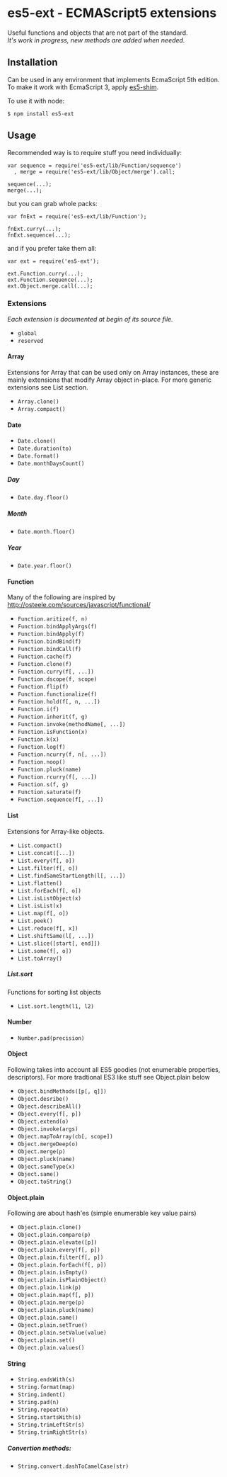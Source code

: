 # es5-ext - ECMAScript5 extensions

Useful functions and objects that are not part of the standard.  
_It's work in progress, new methods are added when needed._

## Installation

Can be used in any environment that implements EcmaScript 5th edition.  
To make it work with EcmaScript 3, apply [es5-shim](https://github.com/kriskowal/es5-shim).

To use it with node:

	$ npm install es5-ext

## Usage

Recommended way is to require stuff you need individually:

	var sequence = require('es5-ext/lib/Function/sequence')
	  , merge = require('es5-ext/lib/Object/merge').call;

	sequence(...);
	merge(...);

but you can grab whole packs:

	var fnExt = require('es5-ext/lib/Function');

	fnExt.curry(...);
	fnExt.sequence(...);

and if you prefer take them all:

	var ext = require('es5-ext');

	ext.Function.curry(...);
	ext.Function.sequence(...);
	ext.Object.merge.call(...);

### Extensions

_Each extension is documented at begin of its source file._

* `global`
* `reserved`

#### Array

Extensions for Array that can be used only on Array instances, these are mainly extensions that modify Array object in-place. For more generic extensions see List section.

* `Array.clone()`
* `Array.compact()`

#### Date

* `Date.clone()`
* `Date.duration(to)`
* `Date.format()`
* `Date.monthDaysCount()`

##### Day

* `Date.day.floor()`

##### Month

* `Date.month.floor()`

##### Year

* `Date.year.floor()`

#### Function

Many of the following are inspired by
http://osteele.com/sources/javascript/functional/

* `Function.aritize(f, n)`
* `Function.bindApplyArgs(f)`
* `Function.bindApply(f)`
* `Function.bindBind(f)`
* `Function.bindCall(f)`
* `Function.cache(f)`
* `Function.clone(f)`
* `Function.curry(f[, ...])`
* `Function.dscope(f, scope)`
* `Function.flip(f)`
* `Function.functionalize(f)`
* `Function.hold(f[, n, ...])`
* `Function.i(f)`
* `Function.inherit(f, g)`
* `Function.invoke(methodName[, ...])`
* `Function.isFunction(x)`
* `Function.k(x)`
* `Function.log(f)`
* `Function.ncurry(f, n[, ...])`
* `Function.noop()`
* `Function.pluck(name)`
* `Function.rcurry(f[, ...])`
* `Function.s(f, g)`
* `Function.saturate(f)`
* `Function.sequence(f[, ...])`

#### List

Extensions for Array-like objects.

* `List.compact()`
* `List.concat([...])`
* `List.every(f[, o])`
* `List.filter(f[, o])`
* `List.findSameStartLength(l[, ...])`
* `List.flatten()`
* `List.forEach(f[, o])`
* `List.isListObject(x)`
* `List.isList(x)`
* `List.map(f[, o])`
* `List.peek()`
* `List.reduce(f[, x])`
* `List.shiftSame(l[, ...])`
* `List.slice([start[, end]])`
* `List.some(f[, o])`
* `List.toArray()`

##### List.sort

Functions for sorting list objects

* `List.sort.length(l1, l2)`

#### Number

* `Number.pad(precision)`

#### Object

Following takes into account all ES5 goodies (not enumerable properties, descriptors). For more tradtional ES3 like stuff see Object.plain below

* `Object.bindMethods([p[, q]])`
* `Object.desribe()`
* `Object.describeAll()`
* `Object.every(f[, p])`
* `Object.extend(o)`
* `Object.invoke(args)`
* `Object.mapToArray(cb[, scope])`
* `Object.mergeDeep(o)`
* `Object.merge(p)`
* `Object.pluck(name)`
* `Object.sameType(x)`
* `Object.same()`
* `Object.toString()`

#### Object.plain

Following are about hash'es (simple enumerable key value pairs)

* `Object.plain.clone()`
* `Object.plain.compare(p)`
* `Object.plain.elevate([p])`
* `Object.plain.every(f[, p])`
* `Object.plain.filter(f[, p])`
* `Object.plain.forEach(f[, p])`
* `Object.plain.isEmpty()`
* `Object.plain.isPlainObject()`
* `Object.plain.link(p)`
* `Object.plain.map(f[, p])`
* `Object.plain.merge(p)`
* `Object.plain.pluck(name)`
* `Object.plain.same()`
* `Object.plain.setTrue()`
* `Object.plain.setValue(value)`
* `Object.plain.set()`
* `Object.plain.values()`

#### String

* `String.endsWith(s)`
* `String.format(map)`
* `String.indent()`
* `String.pad(n)`
* `String.repeat(n)`
* `String.startsWith(s)`
* `String.trimLeftStr(s)`
* `String.trimRightStr(s)`

##### Convertion methods:

* `String.convert.dashToCamelCase(str)`

<!-- ## Tests -->

<!-- Before running tests make sure you have node and npm installed and you've run -->
<!-- _make install_ first. -->

<!-- 	$ make test -->

<!-- Tests with coverage report: -->

<!-- 	$ make test-cov -->
